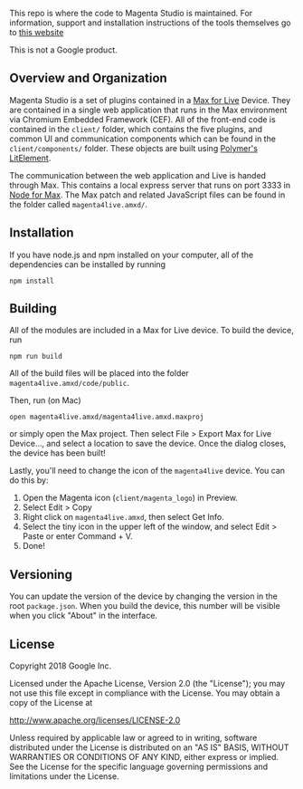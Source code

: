 This repo is where the code to Magenta Studio is maintained. For information, support and installation instructions of the tools themselves go to [this website](https://magenta.tensorflow.org/studio/)

This is not a Google product. 

## Overview and Organization

Magenta Studio is a set of plugins contained in a [Max for Live](https://www.ableton.com/en/live/max-for-live/) Device. They are contained in a single web application that runs in the Max environment via Chromium Embedded Framework (CEF). All of the front-end code is contained in the `client/` folder, which contains the five plugins, and common UI and communication components which can be found in the `client/components/` folder. These objects are built using [Polymer's LitElement](https://github.com/Polymer/lit-element). 

The communication between the web application and Live is handed through Max. This contains a local express server that runs on port 3333 in [Node for Max](https://cycling74.com/articles/node-for-max-intro-%E2%80%93-let%E2%80%99s-get-started). The Max patch and related JavaScript files can be found in the folder called `magenta4live.amxd/`.

## Installation

If you have node.js and npm installed on your computer, all of the dependencies can be installed by running 

```
npm install
```

## Building

All of the modules are included in a Max for Live device. To build the device, run

```
npm run build
```

All of the build files will be placed into the folder `magenta4live.amxd/code/public`.

Then, run (on Mac)
```
open magenta4live.amxd/magenta4live.amxd.maxproj
```
or simply open the Max project. Then select File > Export Max for Live Device..., and select a location to save the device. Once the dialog closes, the device has been built!

Lastly, you'll need to change the icon of the `magenta4live` device. You can do this by:
1. Open the Magenta icon (`client/magenta_logo`) in Preview.
2. Select Edit > Copy
3. Right click on `magenta4live.amxd`, then select Get Info. 
4. Select the tiny icon in the upper left of the window, and select Edit > Paste or enter Command + V. 
5. Done!

## Versioning
You can update the version of the device by changing the version in the root `package.json`. When you build the device, this number will be visible when you click "About" in the interface.

## License

Copyright 2018 Google Inc.

Licensed under the Apache License, Version 2.0 (the "License"); you may not use this file except in compliance with the License. You may obtain a copy of the License at

http://www.apache.org/licenses/LICENSE-2.0

Unless required by applicable law or agreed to in writing, software distributed under the License is distributed on an "AS IS" BASIS, WITHOUT WARRANTIES OR CONDITIONS OF ANY KIND, either express or implied. See the License for the specific language governing permissions and limitations under the License.
